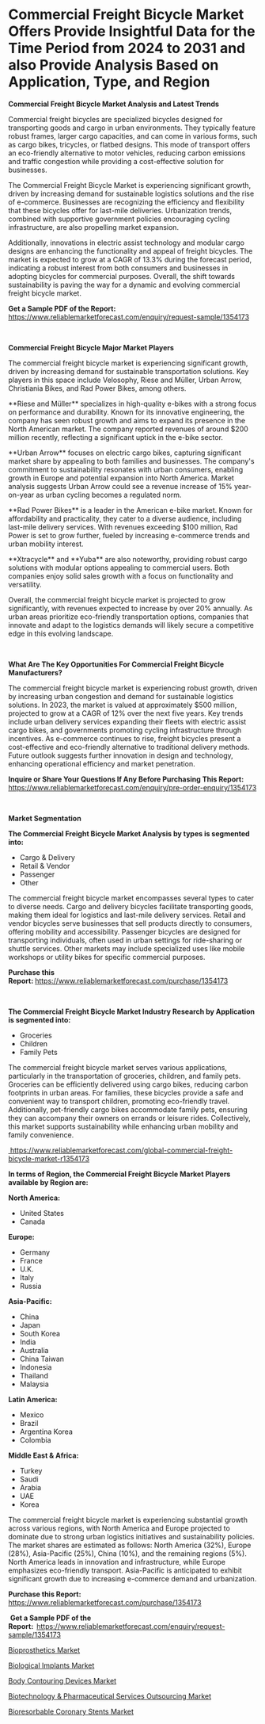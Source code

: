 <p><h1>Commercial Freight Bicycle Market Offers Provide Insightful Data for the Time Period from 2024 to 2031 and also Provide Analysis Based on Application, Type, and Region</h1></p><p><strong>Commercial Freight Bicycle Market Analysis and Latest Trends</strong></p>
<p><p>Commercial freight bicycles are specialized bicycles designed for transporting goods and cargo in urban environments. They typically feature robust frames, larger cargo capacities, and can come in various forms, such as cargo bikes, tricycles, or flatbed designs. This mode of transport offers an eco-friendly alternative to motor vehicles, reducing carbon emissions and traffic congestion while providing a cost-effective solution for businesses.</p><p>The Commercial Freight Bicycle Market is experiencing significant growth, driven by increasing demand for sustainable logistics solutions and the rise of e-commerce. Businesses are recognizing the efficiency and flexibility that these bicycles offer for last-mile deliveries. Urbanization trends, combined with supportive government policies encouraging cycling infrastructure, are also propelling market expansion. </p><p>Additionally, innovations in electric assist technology and modular cargo designs are enhancing the functionality and appeal of freight bicycles. The market is expected to grow at a CAGR of 13.3% during the forecast period, indicating a robust interest from both consumers and businesses in adopting bicycles for commercial purposes. Overall, the shift towards sustainability is paving the way for a dynamic and evolving commercial freight bicycle market.</p></p>
<p><strong>Get a Sample PDF of the Report:&nbsp;</strong> <a href="https://www.reliablemarketforecast.com/enquiry/request-sample/1354173?utm_campaign=1768&utm_medium=2&utm_source=Github&utm_content=ia&utm_term=23102024&utm_id=commercial-freight-bicycle">https://www.reliablemarketforecast.com/enquiry/request-sample/1354173</a></p>
<p>&nbsp;</p>
<p><strong>Commercial Freight Bicycle Major Market Players</strong></p>
<p><p>The commercial freight bicycle market is experiencing significant growth, driven by increasing demand for sustainable transportation solutions. Key players in this space include Velosophy, Riese and Müller, Urban Arrow, Christiania Bikes, and Rad Power Bikes, among others.</p><p>**Riese and Müller** specializes in high-quality e-bikes with a strong focus on performance and durability. Known for its innovative engineering, the company has seen robust growth and aims to expand its presence in the North American market. The company reported revenues of around $200 million recently, reflecting a significant uptick in the e-bike sector.</p><p>**Urban Arrow** focuses on electric cargo bikes, capturing significant market share by appealing to both families and businesses. The company's commitment to sustainability resonates with urban consumers, enabling growth in Europe and potential expansion into North America. Market analysis suggests Urban Arrow could see a revenue increase of 15% year-on-year as urban cycling becomes a regulated norm.</p><p>**Rad Power Bikes** is a leader in the American e-bike market. Known for affordability and practicality, they cater to a diverse audience, including last-mile delivery services. With revenues exceeding $100 million, Rad Power is set to grow further, fueled by increasing e-commerce trends and urban mobility interest.</p><p>**Xtracycle** and **Yuba** are also noteworthy, providing robust cargo solutions with modular options appealing to commercial users. Both companies enjoy solid sales growth with a focus on functionality and versatility.</p><p>Overall, the commercial freight bicycle market is projected to grow significantly, with revenues expected to increase by over 20% annually. As urban areas prioritize eco-friendly transportation options, companies that innovate and adapt to the logistics demands will likely secure a competitive edge in this evolving landscape.</p></p>
<p>&nbsp;</p>
<p><strong>What Are The Key Opportunities For Commercial Freight Bicycle Manufacturers?</strong></p>
<p><p>The commercial freight bicycle market is experiencing robust growth, driven by increasing urban congestion and demand for sustainable logistics solutions. In 2023, the market is valued at approximately $500 million, projected to grow at a CAGR of 12% over the next five years. Key trends include urban delivery services expanding their fleets with electric assist cargo bikes, and governments promoting cycling infrastructure through incentives. As e-commerce continues to rise, freight bicycles present a cost-effective and eco-friendly alternative to traditional delivery methods. Future outlook suggests further innovation in design and technology, enhancing operational efficiency and market penetration.</p></p>
<p><strong>Inquire or Share Your Questions If Any Before Purchasing This Report:</strong> <a href="https://www.reliablemarketforecast.com/enquiry/pre-order-enquiry/1354173?utm_campaign=1768&utm_medium=2&utm_source=Github&utm_content=ia&utm_term=23102024&utm_id=commercial-freight-bicycle">https://www.reliablemarketforecast.com/enquiry/pre-order-enquiry/1354173</a></p>
<p>&nbsp;</p>
<p><strong>Market Segmentation</strong></p>
<p><strong>The Commercial Freight Bicycle Market Analysis by types is segmented into:</strong></p>
<p><ul><li>Cargo & Delivery</li><li>Retail & Vendor</li><li>Passenger</li><li>Other</li></ul></p>
<p><p>The commercial freight bicycle market encompasses several types to cater to diverse needs. Cargo and delivery bicycles facilitate transporting goods, making them ideal for logistics and last-mile delivery services. Retail and vendor bicycles serve businesses that sell products directly to consumers, offering mobility and accessibility. Passenger bicycles are designed for transporting individuals, often used in urban settings for ride-sharing or shuttle services. Other markets may include specialized uses like mobile workshops or utility bikes for specific commercial purposes.</p></p>
<p><strong>Purchase this Report:&nbsp;</strong><a href="https://www.reliablemarketforecast.com/purchase/1354173?utm_campaign=1768&utm_medium=2&utm_source=Github&utm_content=ia&utm_term=23102024&utm_id=commercial-freight-bicycle">https://www.reliablemarketforecast.com/purchase/1354173</a></p>
<p>&nbsp;</p>
<p><strong>The Commercial Freight Bicycle Market Industry Research by Application is segmented into:</strong></p>
<p><ul><li>Groceries</li><li>Children</li><li>Family Pets</li></ul></p>
<p><p>The commercial freight bicycle market serves various applications, particularly in the transportation of groceries, children, and family pets. Groceries can be efficiently delivered using cargo bikes, reducing carbon footprints in urban areas. For families, these bicycles provide a safe and convenient way to transport children, promoting eco-friendly travel. Additionally, pet-friendly cargo bikes accommodate family pets, ensuring they can accompany their owners on errands or leisure rides. Collectively, this market supports sustainability while enhancing urban mobility and family convenience.</p></p>
<p><a href="https://www.reliablemarketforecast.com/global-commercial-freight-bicycle-market-r1354173?utm_campaign=1768&utm_medium=2&utm_source=Github&utm_content=ia&utm_term=23102024&utm_id=commercial-freight-bicycle">&nbsp;https://www.reliablemarketforecast.com/global-commercial-freight-bicycle-market-r1354173</a></p>
<p><strong>In terms of Region, the Commercial Freight Bicycle Market Players available by Region are:</strong></p>
<p>
    <p> <strong> North America: </strong>
        <ul>
            <li>United States</li>
            <li>Canada</li>
        </ul>
        </p> 
    <p> <strong> Europe: </strong>
        <ul>
            <li>Germany</li>
            <li>France</li>
            <li>U.K.</li>
            <li>Italy</li>
            <li>Russia</li>
        </ul>
        </p> 
    <p> <strong> Asia-Pacific: </strong>
        <ul>
            <li>China</li>
            <li>Japan</li>
            <li>South Korea</li>
            <li>India</li>
            <li>Australia</li>
            <li>China Taiwan</li>
            <li>Indonesia</li>
            <li>Thailand</li>
            <li>Malaysia</li>
        </ul>
        </p> 
    <p> <strong> Latin America: </strong>
        <ul>
            <li>Mexico</li>
            <li>Brazil</li>
            <li>Argentina Korea</li>
            <li>Colombia</li>
        </ul>
        </p> 
    <p> <strong> Middle East & Africa: </strong>
        <ul>
            <li>Turkey</li>
            <li>Saudi</li>
            <li>Arabia</li>
            <li>UAE</li>
            <li>Korea</li>
        </ul>
    </p>
    </p>
<p><p>The commercial freight bicycle market is experiencing substantial growth across various regions, with North America and Europe projected to dominate due to strong urban logistics initiatives and sustainability policies. The market shares are estimated as follows: North America (32%), Europe (28%), Asia-Pacific (25%), China (10%), and the remaining regions (5%). North America leads in innovation and infrastructure, while Europe emphasizes eco-friendly transport. Asia-Pacific is anticipated to exhibit significant growth due to increasing e-commerce demand and urbanization.</p></p>
<p><strong>Purchase this Report: </strong><a href="https://www.reliablemarketforecast.com/purchase/1354173?utm_campaign=1768&utm_medium=2&utm_source=Github&utm_content=ia&utm_term=23102024&utm_id=commercial-freight-bicycle">https://www.reliablemarketforecast.com/purchase/1354173</a></p>
<p>&nbsp;<strong>Get a Sample PDF of the Report:&nbsp;&nbsp;</strong><a href="https://www.reliablemarketforecast.com/enquiry/request-sample/1354173?utm_campaign=1768&utm_medium=2&utm_source=Github&utm_content=ia&utm_term=23102024&utm_id=commercial-freight-bicycle">https://www.reliablemarketforecast.com/enquiry/request-sample/1354173</a></p>
<p><strong></strong></p>
<p><p><a href="https://www.linkedin.com/pulse/global-bioprosthetics-market-trends-analysis-future-growth-iyyqe?utm_campaign=1768&utm_medium=2&utm_source=Github&utm_content=ia&utm_term=23102024&utm_id=commercial-freight-bicycle">Bioprosthetics Market</a></p><p><a href="https://www.linkedin.com/pulse/market-dynamics-future-trends-global-biological-implants-sector-qaote?utm_campaign=1768&utm_medium=2&utm_source=Github&utm_content=ia&utm_term=23102024&utm_id=commercial-freight-bicycle">Biological Implants Market</a></p><p><a href="https://www.linkedin.com/pulse/global-body-contouring-devices-market-exploring-share-trends-lwqde?utm_campaign=1768&utm_medium=2&utm_source=Github&utm_content=ia&utm_term=23102024&utm_id=commercial-freight-bicycle">Body Contouring Devices Market</a></p><p><a href="https://www.linkedin.com/pulse/future-innovation-global-biotechnology-pharmaceutical-services-aq1tc?utm_campaign=1768&utm_medium=2&utm_source=Github&utm_content=ia&utm_term=23102024&utm_id=commercial-freight-bicycle">Biotechnology & Pharmaceutical Services Outsourcing Market</a></p><p><a href="https://www.linkedin.com/pulse/bioresorbable-coronary-stents-market-size-status-forecast-9s1ce?utm_campaign=1768&utm_medium=2&utm_source=Github&utm_content=ia&utm_term=23102024&utm_id=commercial-freight-bicycle">Bioresorbable Coronary Stents Market</a></p></p>